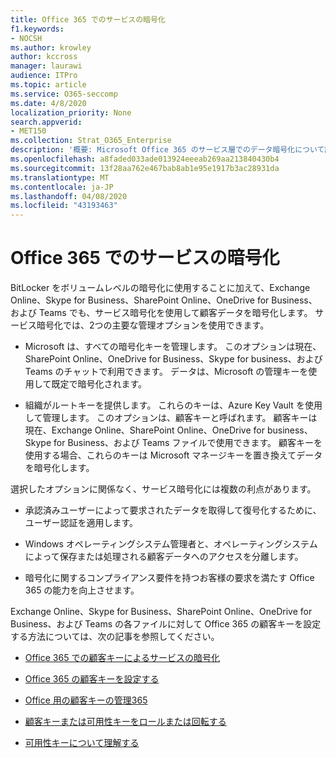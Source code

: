 ```yaml
---
title: Office 365 でのサービスの暗号化
f1.keywords:
- NOCSH
ms.author: krowley
author: kccross
manager: laurawi
audience: ITPro
ms.topic: article
ms.service: O365-seccomp
ms.date: 4/8/2020
localization_priority: None
search.appverid:
- MET150
ms.collection: Strat_O365_Enterprise
description: '概要: Microsoft Office 365 のサービス層でのデータ暗号化について説明します。'
ms.openlocfilehash: a8faded033ade013924eeeab269aa213840430b4
ms.sourcegitcommit: 13f28aa762e467bab8ab1e95e1917b3ac28931da
ms.translationtype: MT
ms.contentlocale: ja-JP
ms.lasthandoff: 04/08/2020
ms.locfileid: "43193463"
---
```

# <a name="office-365-service-encryption"></a>Office 365 でのサービスの暗号化

BitLocker をボリュームレベルの暗号化に使用することに加えて、Exchange Online、Skype for Business、SharePoint Online、OneDrive for Business、および Teams でも、サービス暗号化を使用して顧客データを暗号化します。 サービス暗号化では、2つの主要な管理オプションを使用できます。

- Microsoft は、すべての暗号化キーを管理します。 このオプションは現在、SharePoint Online、OneDrive for Business、Skype for business、および Teams のチャットで利用できます。 データは、Microsoft の管理キーを使用して既定で暗号化されます。

- 組織がルートキーを提供します。 これらのキーは、Azure Key Vault を使用して管理します。 このオプションは、顧客キーと呼ばれます。 顧客キーは現在、Exchange Online、SharePoint Online、OneDrive for business、Skype for Business、および Teams ファイルで使用できます。 顧客キーを使用する場合、これらのキーは Microsoft マネージキーを置き換えてデータを暗号化します。

選択したオプションに関係なく、サービス暗号化には複数の利点があります。

- 承認済みユーザーによって要求されたデータを取得して復号化するために、ユーザー認証を適用します。

- Windows オペレーティングシステム管理者と、オペレーティングシステムによって保存または処理される顧客データへのアクセスを分離します。

- 暗号化に関するコンプライアンス要件を持つお客様の要求を満たす Office 365 の能力を向上させます。

Exchange Online、Skype for Business、SharePoint Online、OneDrive for Business、および Teams の各ファイルに対して Office 365 の顧客キーを設定する方法については、次の記事を参照してください。

- [Office 365 での顧客キーによるサービスの暗号化](customer-key-overview.md)

- [Office 365 の顧客キーを設定する](customer-key-set-up.md)

- [Office 用の顧客キーの管理365](customer-key-manage.md)

- [顧客キーまたは可用性キーをロールまたは回転する](customer-key-availability-key-roll.md)

- [可用性キーについて理解する](customer-key-availability-key-understand.md)
